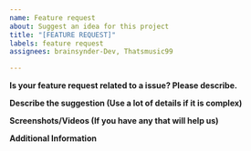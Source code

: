 ```yaml
---
name: Feature request
about: Suggest an idea for this project
title: "[FEATURE REQUEST]"
labels: feature request
assignees: brainsynder-Dev, Thatsmusic99

---
```


**Is your feature request related to a issue? Please describe.**


**Describe the suggestion (Use a lot of details if it is complex)**


**Screenshots/Videos (If you have any that will help us)**


**Additional Information**
